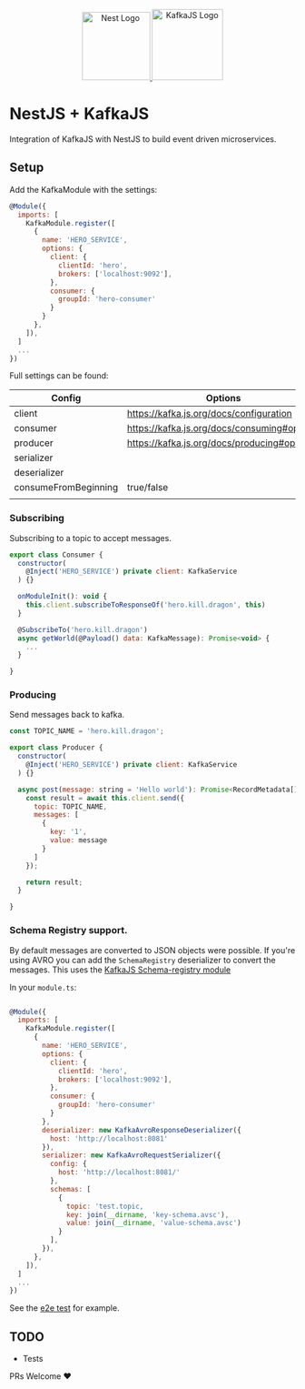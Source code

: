 <p align="center">
  <a href="http://nestjs.com/" target="blank">
    <img src="https://nestjs.com/img/logo-small.svg" width="120" alt="Nest Logo" />
  </a>
  <a href="https://kafka.js.org">
    <img src="https://raw.githubusercontent.com/tulios/kafkajs/master/logo/v2/kafkajs_circle.svg" alt="KafkaJS Logo" width="125" height="125">
  </a>
</p>

# NestJS + KafkaJS

Integration of KafkaJS with NestJS to build event driven microservices.


## Setup

Add the KafkaModule with the settings:

```javascript
@Module({
  imports: [
    KafkaModule.register([
      {
        name: 'HERO_SERVICE',
        options: {
          client: {
            clientId: 'hero',
            brokers: ['localhost:9092'],
          },
          consumer: {
            groupId: 'hero-consumer'
          }
        }
      },
    ]),
  ]
  ...
})

```

Full settings can be found:

| Config | Options |
| ------ | ------- | 
| client       | https://kafka.js.org/docs/configuration | 
| consumer     | https://kafka.js.org/docs/consuming#options |
| producer     | https://kafka.js.org/docs/producing#options |
| serializer   | |
| deserializer | |
| consumeFromBeginning | true/false |
| | |



### Subscribing

Subscribing to a topic to accept messages.

```javascript
export class Consumer {
  constructor(
    @Inject('HERO_SERVICE') private client: KafkaService
  ) {}

  onModuleInit(): void {
    this.client.subscribeToResponseOf('hero.kill.dragon', this)
  }

  @SubscribeTo('hero.kill.dragon')
  async getWorld(@Payload() data: KafkaMessage): Promise<void> {
    ...
  }

}

```

### Producing

Send messages back to kafka.

```javascript
const TOPIC_NAME = 'hero.kill.dragon';

export class Producer {
  constructor(
    @Inject('HERO_SERVICE') private client: KafkaService
  ) {}

  async post(message: string = 'Hello world'): Promise<RecordMetadata[]> {
    const result = await this.client.send({
      topic: TOPIC_NAME,
      messages: [
        {
          key: '1',
          value: message
        }
      ]
    });

    return result;
  }

}

```

### Schema Registry support.

By default messages are converted to JSON objects were possible. If you're using
AVRO you can add the `SchemaRegistry` deserializer to convert the messages. This uses the [KafkaJS Schema-registry module](https://github.com/kafkajs/confluent-schema-registry)

In your `module.ts`:

```javascript

@Module({
  imports: [
    KafkaModule.register([
      {
        name: 'HERO_SERVICE',
        options: {
          client: {
            clientId: 'hero',
            brokers: ['localhost:9092'],
          },
          consumer: {
            groupId: 'hero-consumer'
          }
        },
        deserializer: new KafkaAvroResponseDeserializer({
          host: 'http://localhost:8081'
        }),
        serializer: new KafkaAvroRequestSerializer({
          config: {
            host: 'http://localhost:8081/'
          },
          schemas: [
            {
              topic: 'test.topic,
              key: join(__dirname, 'key-schema.avsc'),
              value: join(__dirname, 'value-schema.avsc')
            }
          ],
        }),
      },
    ]),
  ]
  ...
})
```

See the [e2e test](https://github.com/rob3000/nestjs-kafka/tree/master/test/e2e/app) for example.

## TODO

* Tests


PRs Welcome :heart:
